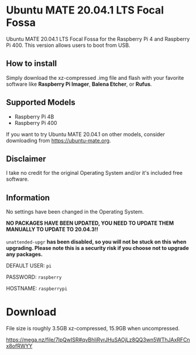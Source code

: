 # Ubuntu MATE 20.04.1 LTS Focal Fossa

Ubuntu MATE 20.04.1 LTS Focal Fossa for the Raspberry Pi 4 and Raspberry Pi 400. This version allows users to boot from USB.

## How to install

Simply download the xz-compressed .img file and flash with your favorite software like **Raspberry Pi Imager**, **Balena Etcher**, or **Rufus**.

## Supported Models

- Raspberry Pi 4B
- Raspberry Pi 400

If you want to try Ubuntu MATE 20.04.1 on other models, consider downloading from https://ubuntu-mate.org.

## Disclaimer

I take no credit for the original Operating System and/or it's included free software.

## Information

No settings have been changed in the Operating System.<br>

**NO PACKAGES HAVE BEEN UPDATED, YOU NEED TO UPDATE THEM MANUALLY TO UPDATE TO 20.04.3!!**<br><br>
`unattended-upgr` **has been disabled, so you will not be stuck on this when upgrading. Please note this is a security risk if you choose not to upgrade any packages.**

DEFAULT USER: `pi`<br>

PASSWORD: `raspberry`<br>

HOSTNAME: `raspberrypi`<br>

# Download

File size is roughly 3.5GB xz-compressed, 15.9GB when uncompressed.

https://mega.nz/file/7lpQwISR#qvBhliRyrJHuSAOjLz8QQ3wn5WThJAxRFCnx8ofRWYY
